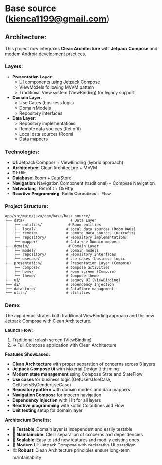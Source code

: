 # Base source (kienca1199@gmail.com)

## Architecture:
This project now integrates **Clean Architecture** with **Jetpack Compose** and modern Android development practices.

### Layers:
- **Presentation Layer**: 
  - UI components using Jetpack Compose
  - ViewModels following MVVM pattern
  - Traditional View system (ViewBinding) for legacy support
- **Domain Layer**: 
  - Use Cases (business logic)
  - Domain Models
  - Repository interfaces
- **Data Layer**: 
  - Repository implementations
  - Remote data sources (Retrofit)
  - Local data sources (Room)
  - Data mappers

### Technologies:
+ **UI**: Jetpack Compose + ViewBinding (hybrid approach)
+ **Architecture**: Clean Architecture + MVVM
+ **DI**: Hilt
+ **Database**: Room + DataStore
+ **Navigation**: Navigation Component (traditional) + Compose Navigation
+ **Networking**: Retrofit + OkHttp
+ **Reactive Programming**: Kotlin Coroutines + Flow

### Project Structure:
```
app/src/main/java/com/base/base_source/
├── data/                     # Data Layer
│   ├── entities/            # Room entities
│   ├── local/              # Local data sources (Room DAOs)
│   ├── remote/             # Remote data sources (Retrofit)
│   ├── repository/         # Repository implementations
│   └── mapper/             # Data <-> Domain mappers
├── domain/                  # Domain Layer
│   ├── model/              # Domain models
│   ├── repository/         # Repository interfaces
│   └── usecase/            # Use cases (business logic)
├── presentation/           # Presentation Layer (Compose)
│   ├── compose/            # Compose activities
│   ├── home/               # Home screen (Compose)
│   └── theme/              # Compose theme
├── ui/                     # Legacy UI (ViewBinding)
├── di/                     # Dependency Injection
├── datastore/              # DataStore management
└── utils/                  # Utilities
```

### Demo:
The app demonstrates both traditional ViewBinding approach and the new Jetpack Compose with Clean Architecture. 

**Launch Flow:**
1. Traditional splash screen (ViewBinding) 
2. → Full Compose application with Clean Architecture

**Features Showcased:**
- **Clean Architecture** with proper separation of concerns across 3 layers
- **Jetpack Compose UI** with Material Design 3 theming
- **Modern state management** using Compose State and StateFlow
- **Use cases** for business logic (GetUsersUseCase, GetUsersByGenderUseCase)
- **Repository pattern** with domain models and data mappers
- **Navigation Compose** for modern navigation
- **Dependency Injection** with Hilt for all layers
- **Reactive programming** with Kotlin Coroutines and Flow
- **Unit testing** setup for domain layer

**Architecture Benefits:**
- 📱 **Testable**: Domain layer is independent and easily testable
- 🔄 **Maintainable**: Clear separation of concerns and dependencies
- 🚀 **Scalable**: Easy to add new features and modify existing ones
- 🎨 **Modern UI**: Jetpack Compose with declarative UI paradigm
- 🏗️ **Robust**: Clean Architecture principles ensure long-term maintainability
